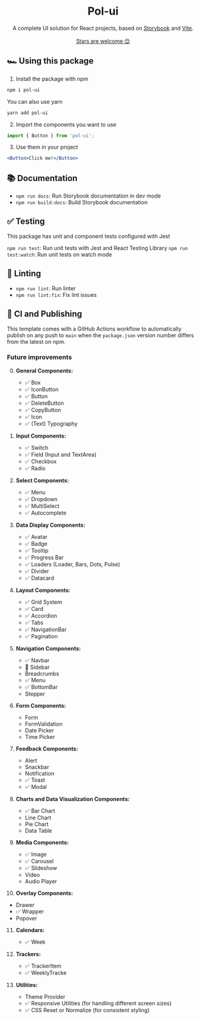 <h1 align="center">
  Pol-ui
</h1>


<p align="center">
A complete UI solution for React projects, based on <a href="https://storybook.js.org/">Storybook</a> and <a href="https://vitejs.dev/">Vite</a>.
  <br />
  <br />
  <a href="https://github.com/PolGubau/ui">Stars are welcome 😊</a>
</p>


## 🏎️ Using this package

1. Install the package with npm

```bash
npm i pol-ui
```

You can also use yarn

```bash
yarn add pol-ui
```

2. Import the components you want to use

```js
import { Button } from 'pol-ui';
```

3. Use them in your project

```jsx
<Button>Click me!</Button>
```

## 📚 Documentation

- `npm run docs`: Run Storybook documentation in dev mode
- `npm run build:docs`: Build Storybook documentation

## ✅ Testing

This package has unit and component tests configured with Jest

`npm run test`: Run unit tests with Jest and React Testing Library
`npm run test:watch`: Run unit tests on watch mode

## 🔦 Linting

- `npm run lint`: Run linter
- `npm run lint:fix`: Fix lint issues

## 🚀 CI and Publishing

This template comes with a GitHub Actions workflow to automatically publish on any push to `main` when the `package.json` version number differs from the latest on npm.

### Future improvements

0. **General Components:**

   - ✅ Box
   - ✅ IconButton
   - ✅ Button
   - ✅ DeleteButton
   - ✅ CopyButton
   - ✅ Icon
   - ✅ (Text) Typography

1. **Input Components:**
   <!-- These components are used for getting input from the user. -->
   - ✅ Switch
   - ✅ Field (Input and TextArea)
   - ✅ Checkbox
   - ✅ Radio
2. **Select Components:**
   <!-- These components are used for selecting an option from a list. -->
   - ✅ Menu
   - ✅ Dropdown
   - ✅ MultiSelect
   - ✅ Autocomplete
3. **Data Display Components:**
   <!-- These components are used for displaying data to the user. -->
   - ✅ Avatar
   - ✅ Badge
   - ✅ Tooltip
   - ✅ Progress Bar
   - ✅ Loaders (Loader, Bars, Dots, Pulse)
   - ✅ Divider
   - ✅ Datacard
4. **Layout Components:**
   <!-- These components are used for laying out the page. -->
   - ✅ Grid System
   - ✅ Card
   - ✅ Accordion
   - ✅ Tabs
   - ✅ NavigationBar
   - ✅ Pagination
5. **Navigation Components:**
   <!-- These components are used for navigating between pages. -->
   - ✅ Navbar
   - 🦺 Sidebar
   - Breadcrumbs
   - ✅ Menu
   - ✅ BottomBar
   - Stepper
6. **Form Components:**
   <!-- These components are used for getting input from the user. -->
   - Form
   - FormValidation
   - Date Picker
   - Time Picker
7. **Feedback Components:**
   <!-- These components are used for providing feedback to the user. -->
   - Alert
   - Snackbar
   - Notification
   - ✅ Toast
   - ✅ Modal
8. **Charts and Data Visualization Components:**
   <!-- These components are used for displaying data to the user. -->
   - ✅ Bar Chart
   - Line Chart
   - Pie Chart
   - Data Table
9. **Media Components:**
   <!-- These components are used for displaying media to the user. -->
   - ✅ Image
   - ✅ Carousel
   - ✅ Slideshow
   - Video
   - Audio Player
10. **Overlay Components:**
      <!-- These components are used for displaying overlays to the user. -->

- Drawer
- ✅ Wrapper
- Popover

11. **Calendars:**

    - ✅ Week

12. **Trackers:**

    - ✅ TrackerItem
    - ✅ WeeklyTracke

13. **Utilities:**
    - Theme Provider
    - ✅ Responsive Utilities (for handling different screen sizes)
    - ✅ CSS Reset or Normalize (for consistent styling)


